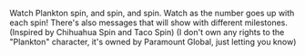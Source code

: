 Watch Plankton spin, and spin, and spin. Watch as the number goes up with each spin! There's also messages that will show with different milestones.
(Inspired by Chihuahua Spin and Taco Spin)
(I don't own any rights to the "Plankton" character, it's owned by Paramount Global, just letting you know)
